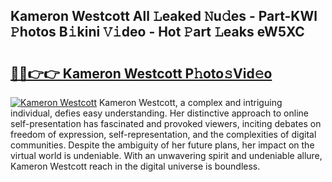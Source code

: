 ## Kameron Westcott All 𝙻eaked 𝙽u𝚍es - Part-KWl 𝙿hotos B𝚒kini 𝚅𝚒deo - Hot 𝙿art 𝙻eaks eW5XC

# <h2><a href="http://ld3xsyp.urlbe.top/?page=Kameron+Westcott">🔗🔗👉👉 Kameron Westcott P𝚑oto𝚜Vid𝚎o</a></h2>

[![Kameron Westcott](https://i.imgur.com/eBuTRDB.gif)](http://ld3xsyp.urlbe.top/?page=Kameron+Westcott)
Kameron Westcott, a complex and intriguing individual, defies easy understanding. Her distinctive approach to online self-presentation has fascinated and provoked viewers, inciting debates on freedom of expression, self-representation, and the complexities of digital communities. Despite the ambiguity of her future plans, her impact on the virtual world is undeniable. With an unwavering spirit and undeniable allure, Kameron Westcott reach in the digital universe is boundless.
